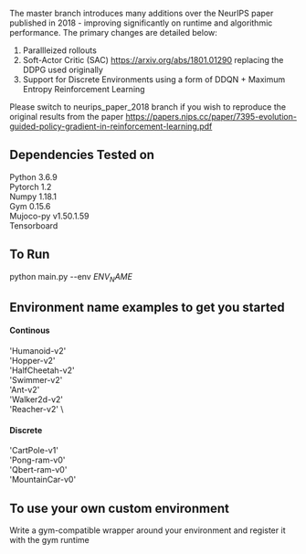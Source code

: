 
The master branch introduces many additions over the NeurIPS paper published in 2018 - improving significantly on runtime and algorithmic performance. The primary changes are detailed below:
1. Parallleized rollouts
2. Soft-Actor Critic (SAC) https://arxiv.org/abs/1801.01290 replacing the DDPG used originally
3. Support for Discrete Environments using a form of DDQN + Maximum Entropy Reinforcement Learning

Please switch to neurips_paper_2018 branch if you wish to reproduce the original results from the paper https://papers.nips.cc/paper/7395-evolution-guided-policy-gradient-in-reinforcement-learning.pdf


## Dependencies Tested on ##
Python 3.6.9 \
Pytorch 1.2 \
Numpy 1.18.1 \
Gym 0.15.6 \
Mujoco-py v1.50.1.59 \
Tensorboard

## To Run ##
python main.py --env $ENV_NAME$ 

## Environment name examples to get you started ##

#### Continous ###
'Humanoid-v2' \
'Hopper-v2' \
'HalfCheetah-v2' \
'Swimmer-v2' \
'Ant-v2' \
'Walker2d-v2' \
'Reacher-v2' \

#### Discrete ####
'CartPole-v1' \
'Pong-ram-v0' \
'Qbert-ram-v0' \
'MountainCar-v0' 

## To use your own custom environment ##

Write a gym-compatible wrapper around your environment and register it with the gym runtime  